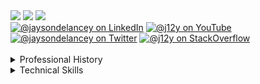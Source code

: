 

<div id="writing">
  <a href="https://medium.com/@j12y" target="_blank"><img src="https://img.shields.io/badge/-Medium-12100E?style=for-the-badge&logo=Medium&logoColor=white"/></a>
  <a href="https://dev.to/@j12y" target="_blank"><img src="https://img.shields.io/badge/dev.to-0A0A0A?style=for-the-badge&logo=devdotto&logoColor=white"/></a>
  <a href="https://dolby.io/blog/author/jdela/" target="_blank"><img src="https://img.shields.io/badge/Dolby.io-0A0A0A?style=for-the-badge&logo=dolby&logoColor=white"/></a>
</div>

<div id="social">
  <a href="https://www.linkedin.com/in/jaysondelancey/" target="_blank"><img src="https://img.shields.io/badge/LinkedIn-0077B5?style=flat-square&logo=linkedin&logoColor=white" alt="@jaysondelancey on LinkedIn"/></a>  
  <a href="https://youtube.com/@j12y" target="_blank"><img src="https://img.shields.io/badge/YouTube-red?style=flat-square&logo=youtube&logoColor=white" alt="@j12y on YouTube"/></a>
  <a href="https://twitter.com/jaysondelancey" target="_blank"><img src="https://img.shields.io/badge/Twitter-blue?style=flat-square&logo=twitter&logoColor=white" alt="@jaysondelancey on Twitter"/></a>
  <a href="https://meta.stackoverflow.com/users/2233231/j12y" target="_blank"><img src="https://img.shields.io/badge/StackOverflow-orange?style=flat-square&logo=stackoverflow&logoColor=white" alt="@j12y on StackOverflow"/></a>
</div>

<div>&nbsp;</div>

<details>
  <summary>Professional History</summary>

## Dolby

<!--<img src="https://files.readme.io/8e12a10-4f1f90a-dolbyIO-logo-white.svg" width="100"/>-->
  
## HERE Technologies
  
## General Electric
  
## Rackspace
  
## PDI / DreamWorks Animation
  
## MathWorks
  
## Carnegie Mellon
  
</details>


<details>
  <summary>Technical Skills</summary>
  <div id="stack">
  <a href="https://github.com/j12y?tab=repositories&q=&type=&language=javascript&sort=" target="_blank">
     <img src="https://img.shields.io/badge/JavaScript-000000?logo=javascript&logoColor=F7DF1E" alt="JavaScript" title="JavaScript" height="25" />
  </a>&nbsp;<img src="https://img.shields.io/badge/TypeScript-000000?logo=typescript&logoColor=3178C6" alt="TypeScript" title="TypeScript" height="25" />&nbsp;<img src="https://img.shields.io/badge/Node.js-000000?logo=node.js&logoColor=339933" alt="Node.js" title="Node.js" height="25" />&nbsp;<img src="https://img.shields.io/badge/React Native-000000?logo=react&logoColor=61DAFB" alt="React Native" title="React Native" height="25" />&nbsp;
  <a href="https://github.com/j12y?tab=repositories&q=&type=&language=python&sort=" target="_blank">
      <img src="https://img.shields.io/badge/Python-000000?logo=python&logoColor=4B8BBE" alt="Python" title="Python" height="25" />
  </a>
  </div>
</details>


